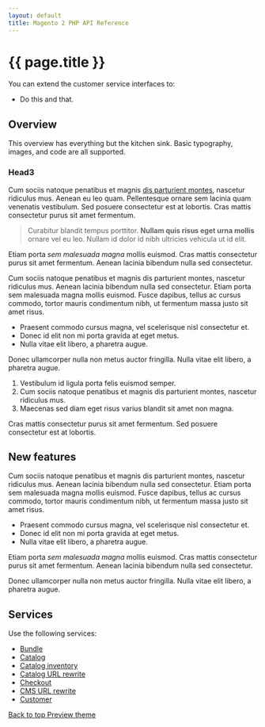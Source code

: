 ```yaml
---
layout: default
title: Magento 2 PHP API Reference
---
```



<body>
   <div class="container bs-docs-container">
      <div class="row">
         <div class="jumbotron">
            <h1 class="heading1" id="php-api-services">{{ page.title }}</h1>
         </div>
         <div class="col-xs-9" role="main">
            <div class="bs-docs-section">
               <p>You can extend the customer service interfaces to:</p>
               <ul>
                  <li>Do this and that.</li>
               </ul>
               <h2 class="heading2" id="overview">Overview</h2>
               <p>This overview has everything but the kitchen sink. Basic typography, images, and code are all supported.</p>
               <h3 class="heading3">Head3</h3>
               <p>Cum sociis natoque penatibus et magnis <a class="ext1" href="#">
                  dis parturient montes</a>, nascetur ridiculus mus. Aenean eu leo quam. Pellentesque ornare sem lacinia quam venenatis vestibulum. Sed posuere consectetur est at lobortis. Cras mattis consectetur purus sit amet fermentum.
               </p>
               <blockquote>
                  <p>Curabitur blandit tempus porttitor. <strong>Nullam quis risus eget urna mollis</strong> ornare vel eu leo. Nullam id dolor id nibh ultricies vehicula ut id elit.</p>
               </blockquote>
               <p>Etiam porta <em>sem malesuada magna</em> mollis euismod. Cras mattis consectetur purus sit amet fermentum. Aenean lacinia bibendum nulla sed consectetur.</p>
               <p>Cum sociis natoque penatibus et magnis dis parturient montes, nascetur ridiculus mus. Aenean lacinia bibendum nulla sed consectetur. Etiam porta sem malesuada magna mollis euismod. Fusce dapibus, tellus ac cursus commodo, tortor mauris condimentum nibh, ut fermentum massa justo sit amet risus.</p>
               <ul>
                  <li>Praesent commodo cursus magna, vel scelerisque nisl consectetur et.</li>
                  <li>Donec id elit non mi porta gravida at eget metus.</li>
                  <li>Nulla vitae elit libero, a pharetra augue.</li>
               </ul>
               <p>Donec ullamcorper nulla non metus auctor fringilla. Nulla vitae elit libero, a pharetra augue.</p>
               <ol>
                  <li>Vestibulum id ligula porta felis euismod semper.</li>
                  <li>Cum sociis natoque penatibus et magnis dis parturient montes, nascetur ridiculus mus.</li>
                  <li>Maecenas sed diam eget risus varius blandit sit amet non magna.</li>
               </ol>
               <p>Cras mattis consectetur purus sit amet fermentum. Sed posuere consectetur est at lobortis.</p>
               <h2 class="heading2" id="new-features">New features</h2>
               <p>Cum sociis natoque penatibus et magnis dis parturient montes, nascetur ridiculus mus. Aenean lacinia bibendum nulla sed consectetur. Etiam porta sem malesuada magna mollis euismod. Fusce dapibus, tellus ac cursus commodo, tortor mauris condimentum nibh, ut fermentum massa justo sit amet risus.</p>
               <ul>
                  <li>Praesent commodo cursus magna, vel scelerisque nisl consectetur et.</li>
                  <li>Donec id elit non mi porta gravida at eget metus.</li>
                  <li>Nulla vitae elit libero, a pharetra augue.</li>
               </ul>
               <p>Etiam porta <em>sem malesuada magna</em> mollis euismod. Cras mattis consectetur purus sit amet fermentum. Aenean lacinia bibendum nulla sed consectetur.</p>
               <p>Donec ullamcorper nulla non metus auctor fringilla. Nulla vitae elit libero, a pharetra augue.</p>
               <h2 class="heading2" id="services">Services</h2>
               <p>Use the following services:</p>
               <ul>
                  <li><a href="{{ site.gdeurl }}apiref/php-api-service.html">Bundle</a></li>
                  <li><a href="{{ site.gdeurl }}apiref/php-api-service.html">Catalog</a></li>
                  <li><a href="{{ site.gdeurl }}apiref/php-api-service.html">Catalog inventory</a></li>
                  <li><a href="{{ site.gdeurl }}apiref/php-api-service.html">Catalog URL rewrite</a></li>
                  <li><a href="{{ site.gdeurl }}apiref/php-api-service.html">Checkout</a></li>
                  <li><a href="{{ site.gdeurl }}apiref/php-api-service.html">CMS URL rewrite</a></li>
                  <li><a href="{{ site.gdeurl }}apiref/php-api-service.html">Customer</a></li>
               </ul>
            </div>
         </div>
         <div class="col-xs-3">
            <div style="" id="category" class="bs-docs-sidebar hidden-print hidden-xs hidden-sm affix-top" role="complementary">
                 <!--  <p>Contents</p> -->
               <!--    <div id="category"></div> -->
               </div>
               <!--
<ul class="nav bs-docs-sidenav">
                  <li class="active">
                     <a href="#php-api-overview">Overview</a>
                     <ul class="nav">
                        <li class=""><a href="#subtopic1">Subtopic 1</a></li>
                        <li class=""><a href="#subtopic1a">Subtopic 1a</a></li>
                     </ul>
                  </li>
                  <li class="">
                     <a href="#php-api-audience">Audience</a>
                     <ul class="nav">
                        <li class=""><a href="#subtopic2">Subtopic 2</a></li>
                     </ul>
                  </li>
                  <li class="">
                     <a href="#php-api-prereqs">Prerequisites</a>
                     <ul class="nav">
                        <li class=""><a href="#subtopic3">Subtopic 3</a></li>
                     </ul>
                  </li>
                  <li class="">
                     <a href="#php-api-topic1">Topic 1</a>
                     <ul class="nav">
                        <li class=""><a href="#subtopic4">Subtopic 4</a></li>
                     </ul>
                  </li>
               </ul>
 -->
               <a class="back-to-top" href="#top">
               Back to top
               </a>
               <a href="#" class="bs-docs-theme-toggle">
               Preview theme
               </a>
            </div>
         </div>
      </div>
   </div>
</body>
<!--
<body>
   <div class="container bs-docs-container">
      <div class="row">
         <div class="jumbotron">
            <h1 class="heading1" id="php-api-ref">{{ page.title }}</h1>
         </div>
         <div class="col-xs-9" role="main">
            <div class="bs-docs-section">
               <p>You can extend the customer service interfaces to:</p>
               <ul>
                  <li>Do this and that.</li>
               </ul>
               <h2 id="overview">Overview</h2>
               <p>This overview has everything but the kitchen sink. Basic typography, images, and code are all supported.</p>
               <h3>Head3</h3>
               <p>Cum sociis natoque penatibus et magnis <a class="ext1" href="#">
                  dis parturient montes</a>, nascetur ridiculus mus. Aenean eu leo quam. Pellentesque ornare sem lacinia quam venenatis vestibulum. Sed posuere consectetur est at lobortis. Cras mattis consectetur purus sit amet fermentum.
               </p>
               <blockquote>
                  <p>Curabitur blandit tempus porttitor. <strong>Nullam quis risus eget urna mollis</strong> ornare vel eu leo. Nullam id dolor id nibh ultricies vehicula ut id elit.</p>
               </blockquote>
               <p>Etiam porta <em>sem malesuada magna</em> mollis euismod. Cras mattis consectetur purus sit amet fermentum. Aenean lacinia bibendum nulla sed consectetur.</p>
               <p>Cum sociis natoque penatibus et magnis dis parturient montes, nascetur ridiculus mus. Aenean lacinia bibendum nulla sed consectetur. Etiam porta sem malesuada magna mollis euismod. Fusce dapibus, tellus ac cursus commodo, tortor mauris condimentum nibh, ut fermentum massa justo sit amet risus.</p>
               <ul>
                  <li>Praesent commodo cursus magna, vel scelerisque nisl consectetur et.</li>
                  <li>Donec id elit non mi porta gravida at eget metus.</li>
                  <li>Nulla vitae elit libero, a pharetra augue.</li>
               </ul>
               <p>Donec ullamcorper nulla non metus auctor fringilla. Nulla vitae elit libero, a pharetra augue.</p>
               <ol>
                  <li>Vestibulum id ligula porta felis euismod semper.</li>
                  <li>Cum sociis natoque penatibus et magnis dis parturient montes, nascetur ridiculus mus.</li>
                  <li>Maecenas sed diam eget risus varius blandit sit amet non magna.</li>
               </ol>
               <p>Cras mattis consectetur purus sit amet fermentum. Sed posuere consectetur est at lobortis.</p>
               <h2 id="new-features">New features</h2>
               <p>Cum sociis natoque penatibus et magnis dis parturient montes, nascetur ridiculus mus. Aenean lacinia bibendum nulla sed consectetur. Etiam porta sem malesuada magna mollis euismod. Fusce dapibus, tellus ac cursus commodo, tortor mauris condimentum nibh, ut fermentum massa justo sit amet risus.</p>
               <ul>
                  <li>Praesent commodo cursus magna, vel scelerisque nisl consectetur et.</li>
                  <li>Donec id elit non mi porta gravida at eget metus.</li>
                  <li>Nulla vitae elit libero, a pharetra augue.</li>
               </ul>
               <p>Etiam porta <em>sem malesuada magna</em> mollis euismod. Cras mattis consectetur purus sit amet fermentum. Aenean lacinia bibendum nulla sed consectetur.</p>
               <p>Donec ullamcorper nulla non metus auctor fringilla. Nulla vitae elit libero, a pharetra augue.</p>
               <h2 id="services">Services</h2>
               <p>Use the following services:</p>
               <ul>
                  <li><a href="{{ site.gdeurl }}apiref/php-api-service.html">Bundle</a></li>
                  <li><a href="{{ site.gdeurl }}apiref/php-api-service.html">Catalog</a></li>
                  <li><a href="{{ site.gdeurl }}apiref/php-api-service.html">Catalog inventory</a></li>
                  <li><a href="{{ site.gdeurl }}apiref/php-api-service.html">Catalog URL rewrite</a></li>
                  <li><a href="{{ site.gdeurl }}apiref/php-api-service.html">Checkout</a></li>
                  <li><a href="{{ site.gdeurl }}apiref/php-api-service.html">CMS URL rewrite</a></li>
                  <li><a href="{{ site.gdeurl }}apiref/php-api-service.html">Customer</a></li>
               </ul>
            </div>
         </div>
         <div class="col-xs-3">
            <div style="" id="category" class="bs-docs-sidebar hidden-print hidden-xs hidden-sm affix-top" role="complementary">
               <a class="back-to-top" href="#top">
               Back to top
               </a>
               <a href="#" class="bs-docs-theme-toggle">
               Preview theme
               </a>
            </div>
         </div>
      </div>
   </div>
</body>
 -->